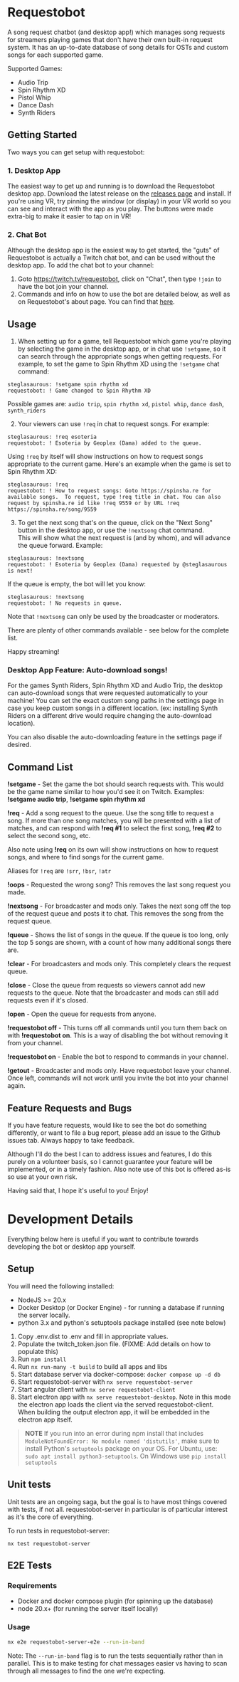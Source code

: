 # Requestobot

A song request chatbot (and desktop app!) which manages song requests for streamers playing games that don't have their own built-in
request system.  It has an up-to-date database of song details for OSTs and custom songs for each supported game.

Supported Games:
* Audio Trip
* Spin Rhythm XD
* Pistol Whip
* Dance Dash
* Synth Riders

## Getting Started

Two ways you can get setup with requestobot:

### 1. Desktop App

The easiest way to get up and running is to download the Requestobot desktop app.  Download the latest release on the 
[releases page](https://github.com/steglasaurous/requestobot/releases) and install.  If you're using VR, try pinning the window (or display)
in your VR world so you can see and interact with the app as you play.  The buttons were made extra-big to make it easier
to tap on in VR!

### 2. Chat Bot

Although the desktop app is the easiest way to get started, the "guts" of Requestobot is actually a Twitch chat bot, and 
can be used without the desktop app. To add the chat bot to your channel:

1. Goto https://twitch.tv/requestobot, click on "Chat", then type `!join` to have the bot join your channel.
2. Commands and info on how to use the bot are detailed below, as well as on Requestobot's about page.  You can find that [here](https://www.twitch.tv/requestobot/about).

## Usage

1. When setting up for a game, tell Requestobot which game you're playing by selecting the game in the desktop app, or in chat 
   use `!setgame`, so it can search through the appropriate songs when getting requests.  For example, to set the game to Spin Rhythm XD
   using the `!setgame` chat command:

```
steglasaurous: !setgame spin rhythm xd
requestobot: ! Game changed to Spin Rhythm XD
```

Possible games are: `audio trip`, `spin rhythm xd`, `pistol whip`, `dance dash`, `synth_riders`

2. Your viewers can use `!req` in chat to request songs.  For example:

```
steglasaurous: !req esoteria
requestobot: ! Esoteria by Geoplex (Dama) added to the queue.
```

Using `!req` by itself will show instructions on how to request songs appropriate to the current game. Here's an example
when the game is set to Spin Rhythm XD:

```
steglasaurous: !req
requestobot: ! How to request songs: Goto https://spinsha.re for available songs.  To request, type !req title in chat. You can also request by spinsha.re id like !req 9559 or by URL !req https://spinsha.re/song/9559
```

3. To get the next song that's on the queue, click on the "Next Song" button in the desktop app, or use the `!nextsong` chat command.  
   This will show what the next request is (and by whom), and will advance the queue forward.  Example:

```
steglasaurous: !nextsong
requestobot: ! Esoteria by Geoplex (Dama) requested by @steglasaurous is next!
```

If the queue is empty, the bot will let you know:

```
steglasaurous: !nextsong
requestobot: ! No requests in queue.
```

Note that `!nextsong` can only be used by the broadcaster or moderators.

There are plenty of other commands available - see below for the complete list.

Happy streaming!

### Desktop App Feature: Auto-download songs!

For the games Synth Riders, Spin Rhythm XD and Audio Trip, the desktop can auto-download songs that were requested automatically
to your machine!  You can set the exact custom song paths in the settings page in case you keep custom songs in a different location.
(ex: installing Synth Riders on a different drive would require changing the auto-download location).

You can also disable the auto-downloading feature in the settings page if desired.

## Command List

**!setgame** - Set the game the bot should search requests with.  This would be the game name similar to how you'd see it on Twitch.  Examples: **!setgame audio trip**, **!setgame spin rhythm xd**

**!req** - Add a song request to the queue.  Use the song title to request a song.  If more than one song matches, you will be presented with a list of matches, and can respond with **!req #1** to select the first song, **!req #2** to select the second song, etc.

Also note using **!req** on its own will show instructions on how to request songs, and where to find songs for the current game.

Aliases for `!req` are `!srr`, `!bsr`, `!atr`

**!oops** - Requested the wrong song?  This removes the last song request you made.

**!nextsong** - For broadcaster and mods only.  Takes the next song off the top of the request queue and posts it to chat.  This removes the song from the request queue.

**!queue** - Shows the list of songs in the queue.  If the queue is too long, only the top 5 songs are shown, with a count of how many additional songs there are.

**!clear** - For broadcasters and mods only.  This completely clears the request queue.

**!close** - Close the queue from requests so viewers cannot add new requests to the queue. Note that the broadcaster and mods can still add requests even if it's closed.

**!open** - Open the queue for requests from anyone.

**!requestobot off** - This turns off all commands until you turn them back on with **!requestobot on**.  This is a way of disabling the bot without removing it from your channel.

**!requestobot on** - Enable the bot to respond to commands in your channel.

**!getout** - Broadcaster and mods only. Have requestobot leave your channel.  Once left, commands will not work until you invite the bot into your channel again. 

## Feature Requests and Bugs

If you have feature requests, would like to see the bot do something differently, or want to file a bug report, please
add an issue to the Github issues tab.  Always happy to take feedback.

Although I'll do the best I can to address issues and features, I do this purely on a volunteer basis, so I cannot guarantee
your feature will be implemented, or in a timely fashion.  Also note use of this bot is offered as-is so use at your own risk.

Having said that, I hope it's useful to you! Enjoy!

# Development Details

Everything below here is useful if you want to contribute towards developing the bot or desktop app yourself.

## Setup

You will need the following installed:

* NodeJS >= 20.x
* Docker Desktop (or Docker Engine) - for running a database if running the server locally.
* python 3.x and python's setuptools package installed (see note below)

1. Copy .env.dist to .env and fill in appropriate values.
2. Populate the twitch_token.json file.  (FIXME: Add details on how to populate this)
3. Run `npm install`
4. Run `nx run-many -t build` to build all apps and libs
5. Start database server via docker-compose: `docker compose up -d db`
6. Start requestobot-server with `nx serve requestobot-server`
7. Start angular client with `nx serve requestobot-client`
8. Start electron app with `nx serve requestobot-desktop`.  Note in this mode the electron app loads the client via the served requestobot-client.  When building the output electron app, it will be embedded in the electron app itself.

> **NOTE**
> If you run into an error during npm install that includes `ModuleNotFoundError: No module named 'distutils'`, make sure to install
> Python's `setuptools` package on your OS.  For Ubuntu, use: `sudo apt install python3-setuptools`.  On Windows use `pip install setuptools`

## Unit tests

Unit tests are an ongoing saga, but the goal is to have most things covered with tests, if not all.  requestobot-server in particular is of particular
interest as it's the core of everything. 

To run tests in requestobot-server:

```
nx test requestobot-server
```

## E2E Tests

### Requirements

* Docker and docker compose plugin (for spinning up the database)
* node 20.x+ (for running the server itself locally)

### Usage

```bash
nx e2e requestobot-server-e2e --run-in-band
```

Note: The `--run-in-band` flag is to run the tests sequentially rather than in parallel.  This
is to make testing for chat messages easier vs having to scan through all messages to find the
one we're expecting.
